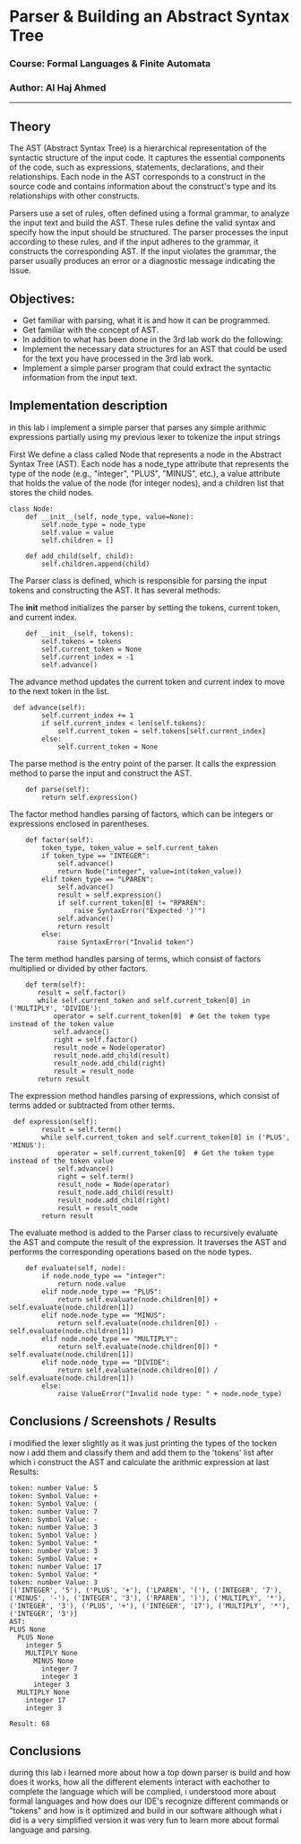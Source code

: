 # Parser & Building an Abstract Syntax Tree
### Course: Formal Languages & Finite Automata
### Author: Al Haj Ahmed
----

## Theory
The AST (Abstract Syntax Tree) is a hierarchical representation of the syntactic structure of the input code. It captures the essential components of the code, such as expressions, statements, declarations, and their relationships. Each node in the AST corresponds to a construct in the source code and contains information about the construct's type and its relationships with other constructs.

Parsers use a set of rules, often defined using a formal grammar, to analyze the input text and build the AST. These rules define the valid syntax and specify how the input should be structured. The parser processes the input according to these rules, and if the input adheres to the grammar, it constructs the corresponding AST. If the input violates the grammar, the parser usually produces an error or a diagnostic message indicating the issue.


## Objectives:

* Get familiar with parsing, what it is and how it can be programmed.
* Get familiar with the concept of AST.
* In addition to what has been done in the 3rd lab work do the following:
* Implement the necessary data structures for an AST that could be used for the text you have processed in the 3rd lab work.
* Implement a simple parser program that could extract the syntactic information from the input text.

## Implementation description
in this lab i implement a simple parser that parses any simple arithmic expressions partially using my previous lexer to tokenize the input strings 

First We define a class called Node that represents a node in the Abstract Syntax Tree (AST). Each node has a node_type attribute that represents the type of the node (e.g., "integer", "PLUS", "MINUS", etc.), a value attribute that holds the value of the node (for integer nodes), and a children list that stores the child nodes.
```
class Node:
    def __init__(self, node_type, value=None):
        self.node_type = node_type
        self.value = value
        self.children = []

    def add_child(self, child):
        self.children.append(child)
```
The Parser class is defined, which is responsible for parsing the input tokens and constructing the AST. It has several methods:

The __init__ method initializes the parser by setting the tokens, current token, and current index.
```
    def __init__(self, tokens):
        self.tokens = tokens
        self.current_token = None
        self.current_index = -1
        self.advance()
```
The advance method updates the current token and current index to move to the next token in the list.
```
 def advance(self):
        self.current_index += 1
        if self.current_index < len(self.tokens):
            self.current_token = self.tokens[self.current_index]
        else:
            self.current_token = None
```
The parse method is the entry point of the parser. It calls the expression method to parse the input and construct the AST.
```
    def parse(self):
        return self.expression()
```
The factor method handles parsing of factors, which can be integers or expressions enclosed in parentheses.
```
    def factor(self):
        token_type, token_value = self.current_token
        if token_type == "INTEGER":
            self.advance()
            return Node("integer", value=int(token_value))
        elif token_type == "LPAREN":
            self.advance()
            result = self.expression()
            if self.current_token[0] != "RPAREN":
                raise SyntaxError("Expected ')'")
            self.advance()
            return result
        else:
            raise SyntaxError("Invalid token")
 ```
 The term method handles parsing of terms, which consist of factors multiplied or divided by other factors.
 ```
     def term(self):
        result = self.factor()
        while self.current_token and self.current_token[0] in ('MULTIPLY', 'DIVIDE'):
            operator = self.current_token[0]  # Get the token type instead of the token value
            self.advance()
            right = self.factor()
            result_node = Node(operator)
            result_node.add_child(result)
            result_node.add_child(right)
            result = result_node
        return result
```
The expression method handles parsing of expressions, which consist of terms added or subtracted from other terms.
```
 def expression(self):
        result = self.term()
        while self.current_token and self.current_token[0] in ('PLUS', 'MINUS'):
            operator = self.current_token[0]  # Get the token type instead of the token value
            self.advance()
            right = self.term()
            result_node = Node(operator)
            result_node.add_child(result)
            result_node.add_child(right)
            result = result_node
        return result
```
The evaluate method is added to the Parser class to recursively evaluate the AST and compute the result of the expression.
It traverses the AST and performs the corresponding operations based on the node types.
```
    def evaluate(self, node):
        if node.node_type == "integer":
            return node.value
        elif node.node_type == "PLUS":
            return self.evaluate(node.children[0]) + self.evaluate(node.children[1])
        elif node.node_type == "MINUS":
            return self.evaluate(node.children[0]) - self.evaluate(node.children[1])
        elif node.node_type == "MULTIPLY":
            return self.evaluate(node.children[0]) * self.evaluate(node.children[1])
        elif node.node_type == "DIVIDE":
            return self.evaluate(node.children[0]) / self.evaluate(node.children[1])
        else:
            raise ValueError("Invalid node type: " + node.node_type)
```
## Conclusions / Screenshots / Results
i modified the lexer slightly as it was just printing the types of the tocken now i add them and classify them and add them to the 'tokens' list after which i construct the AST and calculate the arithmic expression at last
Results:
```
token: number Value: 5
token: Symbol Value: +
token: Symbol Value: (
token: number Value: 7
token: Symbol Value: -
token: number Value: 3
token: Symbol Value: )
token: Symbol Value: *
token: number Value: 3
token: Symbol Value: +
token: number Value: 17
token: Symbol Value: *
token: number Value: 3
[('INTEGER', '5'), ('PLUS', '+'), ('LPAREN', '('), ('INTEGER', '7'), ('MINUS', '-'), ('INTEGER', '3'), ('RPAREN', ')'), ('MULTIPLY', '*'), ('INTEGER', '3'), ('PLUS', '+'), ('INTEGER', '17'), ('MULTIPLY', '*'), ('INTEGER', '3')]
AST:
PLUS None
  PLUS None
    integer 5
    MULTIPLY None
      MINUS None
        integer 7
        integer 3
      integer 3
  MULTIPLY None
    integer 17
    integer 3

Result: 68
```
## Conclusions
during this lab i learned more about how a top down parser is build and how does it works, how all the different elements interact with eachother to complete the language which will be complied, i understood more about formal languages and how does our IDE's recognize different commands or "tokens" and how is it optimized and build in our software although what i did is a very simplified version it was very fun to learn more about formal language and parsing.

